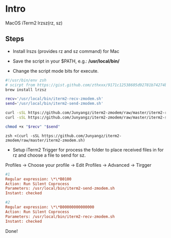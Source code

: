 # Intro

MacOS iTerm2 lrzsz(rz, sz)

## Steps

* Install lrszs (provides rz and sz command) for Mac

* Save the script in your $PATH, e.g.: **/usr/local/bin/**

* Change the script mode bits for execute.

```zsh
#!/usr/bin/env zsh
# scirpt from https://gist.github.com/zthxxx/9171c12538605d92781b74274ba8b9e1
brew install lrzsz

recv='/usr/local/bin/iterm2-recv-zmodem.sh'
send='/usr/local/bin/iterm2-send-zmodem.sh'

curl -sSL https://github.com/Junyangz/iterm2-zmodem/raw/master/iterm2-recv-zmodem.sh -o "$recv"
curl -sSL https://github.com/Junyangz/iterm2-zmodem/raw/master/iterm2-send-zmodem.sh -o "$send"

chmod +x "$recv" "$send"
```

`zsh <(curl -sSL https://github.com/Junyangz/iterm2-zmodem/raw/master/iterm2-zmodem.sh)`

* Setup iTerm2 Trigger for process the folder to place received files in for rz and choose a file to send for sz.

Profiles -> Choose your profile -> Edit Profiles -> Advanced -> Tirgger

```ini
#1
Regular expression: \*\*B0100
Action: Run Silent Coprocess
Parameters: /usr/local/bin/iterm2-send-zmodem.sh
Instant: checked

#2
Regular expression: \*\*B00000000000000
Action: Run Silent Coprocess
Parameters: /usr/local/bin/iterm2-recv-zmodem.sh
Instant: checked
```

Done!
